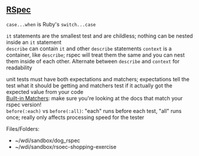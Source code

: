 [**RSpec**](https://git.generalassemb.ly/ga-wdi-lessons/rspec)
------

`case...when` is Ruby's `switch...case`

`it` statements are the smallest test and are childless; nothing can be nested inside an `it` statement  
`describe` can contain `it` and other `describe` statements
`context` is a container, like `describe`; rspec will treat them the same and you can nest them inside of each other. Alternate between `describe` and `context` for readability  

unit tests must have both expectations and matchers; expectations tell the test what it should be getting and matchers test if it actually got the expected value from your code  
[Built-in Matchers](https://relishapp.com/rspec/rspec-expectations/docs/built-in-matchers): make sure you're looking at the docs that match your rspec version!  
`before(:each)` vs `before(:all)`: "each" runs before each test, "all" runs once; really only affects processing speed for the tester  

Files/Folders:  
<!-- rspec testing folder; few notes in it -->
- ~/wdi/sandbox/dog_rspec  
- ~/wdi/sandbox/rsoec-shopping-exercise
